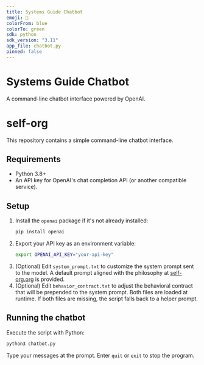 ```yaml
---
title: Systems Guide Chatbot
emoji: 🤖
colorFrom: blue
colorTo: green
sdk: python
sdk_version: "3.11"
app_file: chatbot.py
pinned: false
---
```


# Systems Guide Chatbot

A command-line chatbot interface powered by OpenAI.
# self-org

This repository contains a simple command-line chatbot interface.

## Requirements

- Python 3.8+
- An API key for OpenAI's chat completion API (or another compatible service).

## Setup

1. Install the `openai` package if it's not already installed:
   ```bash
   pip install openai
   ```
2. Export your API key as an environment variable:
   ```bash
   export OPENAI_API_KEY="your-api-key"
   ```
3. (Optional) Edit `system_prompt.txt` to customize the system prompt sent to the model. A default prompt aligned with the philosophy at [self-org.org](https://self-org.org) is provided.
4. (Optional) Edit `behavior_contract.txt` to adjust the behavioral contract that will be prepended to the system prompt. Both files are loaded at runtime. If both files are missing, the script falls back to a helper prompt.

## Running the chatbot

Execute the script with Python:

```bash
python3 chatbot.py
```

Type your messages at the prompt. Enter `quit` or `exit` to stop the program.
